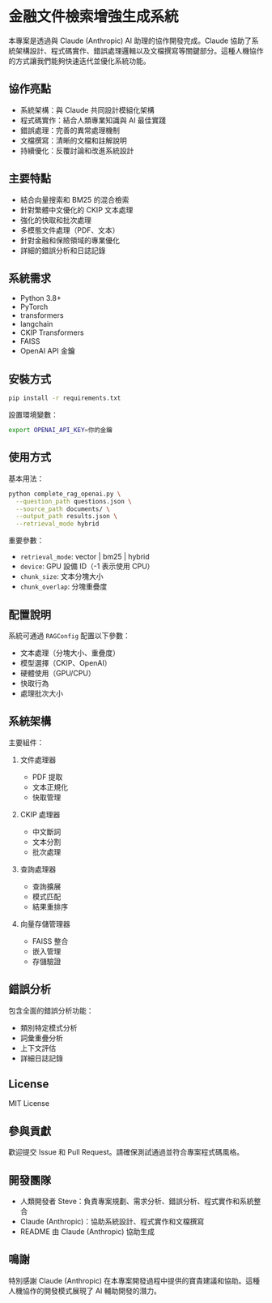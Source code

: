 # 金融文件檢索增強生成系統

本專案是透過與 Claude (Anthropic) AI 助理的協作開發完成。Claude 協助了系統架構設計、程式碼實作、錯誤處理邏輯以及文檔撰寫等關鍵部分。這種人機協作的方式讓我們能夠快速迭代並優化系統功能。

## 協作亮點

- 系統架構：與 Claude 共同設計模組化架構
- 程式碼實作：結合人類專業知識與 AI 最佳實踐
- 錯誤處理：完善的異常處理機制
- 文檔撰寫：清晰的文檔和註解說明
- 持續優化：反覆討論和改進系統設計

## 主要特點

- 結合向量搜索和 BM25 的混合檢索
- 針對繁體中文優化的 CKIP 文本處理
- 強化的快取和批次處理
- 多模態文件處理（PDF、文本）
- 針對金融和保險領域的專業優化
- 詳細的錯誤分析和日誌記錄

## 系統需求

- Python 3.8+
- PyTorch 
- transformers
- langchain
- CKIP Transformers
- FAISS
- OpenAI API 金鑰

## 安裝方式

```bash
pip install -r requirements.txt
```

設置環境變數：
```bash
export OPENAI_API_KEY=你的金鑰
```

## 使用方式

基本用法：
```bash
python complete_rag_openai.py \
  --question_path questions.json \
  --source_path documents/ \
  --output_path results.json \
  --retrieval_mode hybrid
```

重要參數：
- `retrieval_mode`: vector | bm25 | hybrid
- `device`: GPU 設備 ID（-1 表示使用 CPU）
- `chunk_size`: 文本分塊大小
- `chunk_overlap`: 分塊重疊度

## 配置說明

系統可通過 `RAGConfig` 配置以下參數：

- 文本處理（分塊大小、重疊度）
- 模型選擇（CKIP、OpenAI）
- 硬體使用（GPU/CPU）
- 快取行為
- 處理批次大小

## 系統架構

主要組件：

1. 文件處理器
   - PDF 提取
   - 文本正規化
   - 快取管理
  
2. CKIP 處理器
   - 中文斷詞
   - 文本分割
   - 批次處理

3. 查詢處理器
   - 查詢擴展
   - 模式匹配
   - 結果重排序

4. 向量存儲管理器
   - FAISS 整合
   - 嵌入管理
   - 存儲驗證

## 錯誤分析

包含全面的錯誤分析功能：

- 類別特定模式分析
- 詞彙重疊分析
- 上下文評估
- 詳細日誌記錄

## License

MIT License

## 參與貢獻

歡迎提交 Issue 和 Pull Request。請確保測試通過並符合專案程式碼風格。

## 開發團隊

- 人類開發者 Steve：負責專案規劃、需求分析、錯誤分析、程式實作和系統整合
- Claude (Anthropic)：協助系統設計、程式實作和文檔撰寫
- README 由 Claude (Anthropic) 協助生成

## 鳴謝

特別感謝 Claude (Anthropic) 在本專案開發過程中提供的寶貴建議和協助。這種人機協作的開發模式展現了 AI 輔助開發的潛力。
